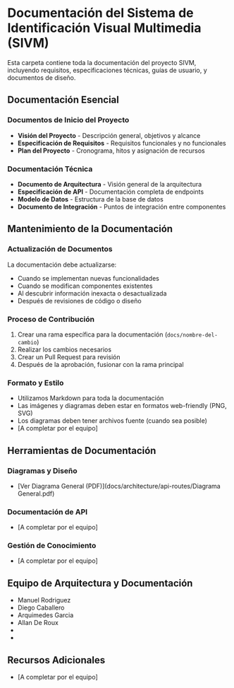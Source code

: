 # Documentación del Sistema de Identificación Visual Multimedia (SIVM)

Esta carpeta contiene toda la documentación del proyecto SIVM, incluyendo requisitos, especificaciones técnicas, guías de usuario, y documentos de diseño.

## Documentación Esencial

### Documentos de Inicio del Proyecto

- **Visión del Proyecto** - Descripción general, objetivos y alcance
- **Especificación de Requisitos** - Requisitos funcionales y no funcionales
- **Plan del Proyecto** - Cronograma, hitos y asignación de recursos

### Documentación Técnica

- **Documento de Arquitectura** - Visión general de la arquitectura
- **Especificación de API** - Documentación completa de endpoints
- **Modelo de Datos** - Estructura de la base de datos
- **Documento de Integración** - Puntos de integración entre componentes

## Mantenimiento de la Documentación

### Actualización de Documentos

La documentación debe actualizarse:
- Cuando se implementan nuevas funcionalidades
- Cuando se modifican componentes existentes
- Al descubrir información inexacta o desactualizada
- Después de revisiones de código o diseño

### Proceso de Contribución

1. Crear una rama específica para la documentación (`docs/nombre-del-cambio`)
2. Realizar los cambios necesarios
3. Crear un Pull Request para revisión
4. Después de la aprobación, fusionar con la rama principal

### Formato y Estilo

- Utilizamos Markdown para toda la documentación
- Las imágenes y diagramas deben estar en formatos web-friendly (PNG, SVG)
- Los diagramas deben tener archivos fuente (cuando sea posible)
- [A completar por el equipo]

## Herramientas de Documentación

### Diagramas y Diseño

- [Ver Diagrama General (PDF)](docs/architecture/api-routes/Diagrama General.pdf)


### Documentación de API

- [A completar por el equipo]

### Gestión de Conocimiento

- [A completar por el equipo]

## Equipo de Arquitectura y Documentación

- Manuel Rodriguez
- Diego Caballero
- Arquimedes Garcia
- Allan De Roux
-
-

## Recursos Adicionales

- [A completar por el equipo]